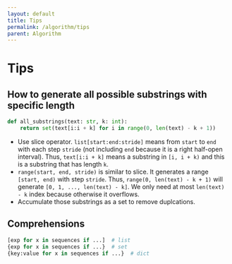 ```yaml
---
layout: default
title: Tips
permalink: /algorithm/tips
parent: Algorithm
---
```



# Tips

## How to generate all possible substrings with specific length

``` python
def all_substrings(text: str, k: int):
    return set(text[i:i + k] for i in range(0, len(text) - k + 1))
```

 - Use slice operator. `list[start:end:stride]` means from `start` to
   `end` with each step `stride` (not including `end` because it is a
   right half-open interval). Thus, `text[i:i + k]` means a substring
   in `[i, i + k)` and this is a substring that has length `k`.
 - `range(start, end, stride)` is similar to slice. It generates a
   range `[start, end)` with step `stride`. Thus, `range(0,
   len(text) - k + 1)` will generate `[0, 1, ..., len(text) - k]`. We
   only need at most `len(text) - k` index because otherwise it
   overflows.
 - Accumulate those substrings as a set to remove duplcations.


## Comprehensions

``` python
[exp for x in sequences if ...]  # list
{exp for x in sequences if ...}  # set
{key:value for x in sequences if ...}  # dict
```
